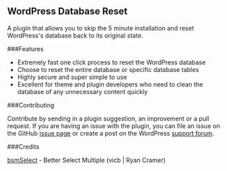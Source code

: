 WordPress Database Reset
------------------------

A plugin that allows you to skip the 5 minute installation and reset WordPress's database back to its original state.

###Features

* Extremely fast one click process to reset the WordPress database
* Choose to reset the entire database or specific database tables
* Highly secure and super simple to use
* Excellent for theme and plugin developers who need to clean the database of any unnecessary content quickly

###Contributing

Contribute by sending in a plugin suggestion, an improvement or a pull request. If you are having an issue with the plugin, you can file an issue on the GitHub [issue page][1] or create a post on the WordPress [support forum][2].

###Credits

[bsmSelect][3] - Better Select Multiple (vicb | Ryan Cramer)

[1]: https://github.com/chrisberthe/wordpress-database-reset/issues
[2]: https://github.com/vicb/bsmSelect
[3]: https://github.com/vicb/bsmSelect
